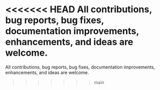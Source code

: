 <<<<<<< HEAD
 All contributions, bug reports, bug fixes, documentation improvements, enhancements, and ideas are welcome.
=======
All contributions, bug reports, bug fixes, documentation improvements, enhancements, and ideas are welcome.
>>>>>>> main
